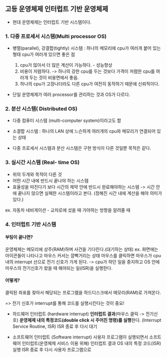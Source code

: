 ## 고등 운영체제 인터럽트 기반 운영체제

- 현대 운영체제는 인터럽트 기반 시스템이다.

### 1. 다중 프로세서 시스템(Multi processor OS)

- 병렬(parallel), 강결합(tightly) 시스템 : 하나의 메모리에 cpu가 여러개 붙어 있는 형태
  cpu가 여러개 있으면 좋은 점

  1. cpu가 많아서 더 많은 계산이 가능하다. - 성능향상
  2. 비용이 저렴하다. -> 하나의 강한 cpu를 두는 것보다 가격이 저렴한 cpu를 여러개 두는 것이 비용면에서 좋음.
  3. 하나의 cpu가 고장나더라도 다른 cpu가 여전히 동작하기 때문에 신뢰적이다.

- 단일 운영체제가 여러 processor를 관리하는 것과 OS가 다르다.

### 2. 분산 시스템( Distributed OS)

- 다중 컴퓨터 시스템 (multi-computer system)이라고도 함
- 소결합 시스템 : 하나의 LAN 상에 느슨하게 여러개의 cpu와 메모리가 연결되어 있는 상태

- 다중 프로세서 시스템과 분산 시스템은 구현 방식이 다른 것일뿐 목적은 같다.

### 3. 실시간 시스템 (Real- time OS)

- 위의 두개와 목적이 다른 것
- 어떤 시간 내에 반드시 끝나야 하는 시스템
- 효율성을 따진다기 보다 시간의 제약 안에 반드시 완료해야하는 시스템
  -> 시간 안에 끝나지 않으면 실패한 시스템이라고 본다. (정해진 시간 내에 계산을 해야 의미가 있다.)

ex. 자동차 네비게이션 - 교차로에 섰을 때 가야하는 방향을 알려줄 때

### 4. 인터럽트 기반 시스템

#### 부팅이 끝나면?

운영체제는 메모리에 상주(RAM)하며 사건을 기다린다.(대기하는 상태)
ex. 화면에는 아이콘들이 나타나고 마우스 커서는 깜빡거리는 상태
마우스를 클릭하면 마우스가 cpu 내의 interrupt 선으로 전기 신호가 가게 된다. -> cpu가 하던 일을 중지하고 OS 안에 마우스의 전기신호가 왔을 때 해야되는 일(ISR)을 실행한다.

#### 어떻게?

클릭된 좌표를 찾아서 해당되는 프로그램을 하드디스크에서 메모리(RAM)로 가져온다.

=> 전기 신호가 interrupt를 통해 코드를 실행시킨다는 것이 중요!

- 하드웨어 인터럽트 (hardware interrupt)
  **인터럽트 결과**(마우스 클릭 -> 전기신호) **운영체제 내의 특정코드(double click 시 주어진 명령)를 실행**한다. (Interrupt Service Routine, ISR) ISR 종료 후 다시 대기

- 소프트웨어 인터럽트 (Software interrupt)
  사용자 프로그램이 실행되면서 소프트웨어 인터럽트(운영체제 서비스 이용 위해)
  인터럽트 결과 OS 내의 특정 코드(ISR) 실행
  ISR 종료 후 다시 사용자 프로그램으로

